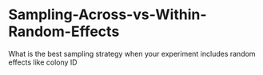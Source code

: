 # Sampling-Across-vs-Within-Random-Effects
What is the best sampling strategy when your experiment includes random effects like colony ID
